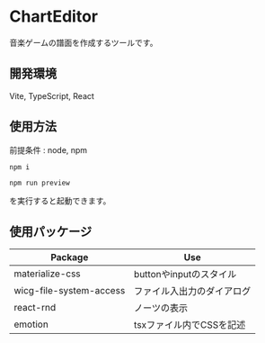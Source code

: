 # ChartEditor

音楽ゲームの譜面を作成するツールです。

## 開発環境

Vite, TypeScript, React

## 使用方法

前提条件 : node, npm

`npm i`

`npm run preview`

を実行すると起動できます。

## 使用パッケージ

| Package | Use |
| --- | --- |
| materialize-css | buttonやinputのスタイル |
| wicg-file-system-access | ファイル入出力のダイアログ |
| react-rnd | ノーツの表示 |
| emotion | tsxファイル内でCSSを記述 |